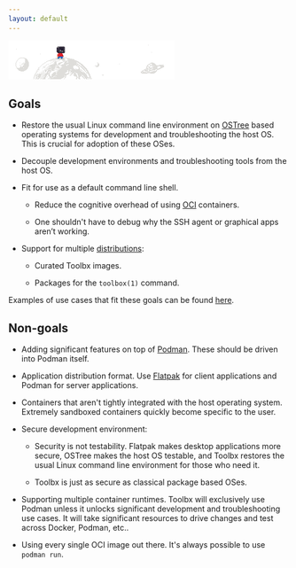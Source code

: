 ```yaml
---
layout: default
---
```


<picture class="full pixels">
    <source srcset="./assets/goals-dark.gif" media="(prefers-color-scheme: dark)">
    <img src="./assets/goals.gif">
</picture>

## Goals

- Restore the usual Linux command line environment on [OSTree](https://ostreedev.github.io/ostree/) based operating systems for development and troubleshooting the host OS. This is crucial for adoption of these OSes.

- Decouple development environments and troubleshooting tools from the host OS.

- Fit for use as a default command line shell.

  - Reduce the cognitive overhead of using [OCI](https://opencontainers.org/) containers.

  - One shouldn't have to debug why the SSH agent or graphical apps aren’t working.

- Support for multiple [distributions](/distros):

  - Curated Toolbx images.

  - Packages for the `toolbox(1)` command.

Examples of use cases that fit these goals can be found [here](/use).

## Non-goals

- Adding significant features on top of [Podman](https://podman.io/). These should be driven into Podman itself.

- Application distribution format. Use [Flatpak](https://flatpak.org/) for client applications and Podman for server applications.

- Containers that aren't tightly integrated with the host operating system. Extremely sandboxed containers quickly become specific to the user.

- Secure development environment:

  - Security is not testability. Flatpak makes desktop applications more secure, OSTree makes the host OS testable, and Toolbx restores the usual Linux command line environment for those who need it.

  - Toolbx is just as secure as classical package based OSes.

- Supporting multiple container runtimes. Toolbx will exclusively use Podman unless it unlocks significant development and troubleshooting use cases. It will take significant resources to drive changes and test across Docker, Podman, etc..

- Using every single OCI image out there. It's always possible to use `podman run`.
